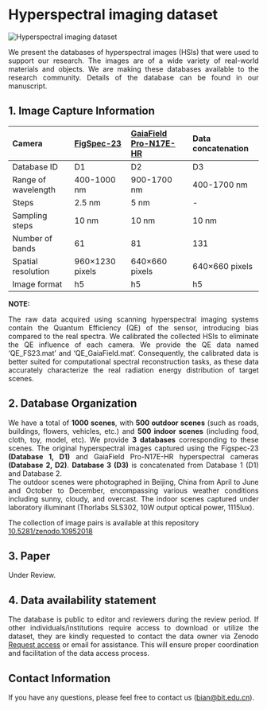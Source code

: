 # **Hyperspectral imaging dataset**


![Hyperspectral imaging dataset](fig/Dataset.png)

<p style="text-align: justify;">
    We present the databases of hyperspectral images (HSIs) that were used to support our research. The images are of a wide variety of real-world materials and objects. We are making these databases available to the research community. Details of the database can be found in our manuscript.
    <p>

## **1. Image Capture Information**

| Camera              |[FigSpec-23](https://www.figspec.com/h-col-141.html)      |[GaiaField Pro-N17E-HR](https://www.dualix.com.cn/en/Goods/desc/id/123/aid/999.html) | Data concatenation |
| :------------------ | :-------------- | :-------------------- | :----------------- |
| Database  ID        | D1              | D2                    | D3                 |
| Range of wavelength | 400-1000 nm     | 900-1700 nm           | 400-1700 nm        |
| Steps               | 2.5 nm          | 5 nm                  | -                  |
| Sampling steps      | 10 nm           | 10 nm                 | 10 nm              |
| Number of bands     | 61              | 81                    | 131                |
| Spatial resolution  | 960×1230 pixels | 640×660 pixels        | 640×660 pixels     |
| Image format        | h5              | h5                    | h5                 |

**NOTE:**

<p style="text-align: justify;">
The raw data acquired using scanning hyperspectral imaging systems contain the Quantum Efficiency (QE) of the sensor, introducing bias compared to the real spectra. We calibrated the collected HSIs to eliminate the QE influence of each camera. We provide the QE data named ‘QE_FS23.mat’ and ‘QE_GaiaField.mat’. Consequently, the calibrated data is better suited for computational spectral reconstruction tasks, as these data accurately characterize the real radiation energy distribution of target scenes.
        <p>




## **2. Database Organization**

<p style="text-align: justify;">
    We have a total of <b>1000 scenes</b>, with <b>500 outdoor scenes</b> (such as roads, buildings, flowers, vehicles, etc.) and <b>500 indoor scenes</b> (including food, cloth, toy, model, etc). We provide <b>3 databases</b> corresponding to these scenes. The original hyperspectral images captured using the Figspec-23 <b>(Database 1, D1)</b> and GaiaField Pro-N17E-HR hyperspectral cameras <b>(Database 2, D2)</b>. <b>Database 3 (D3)</b> is concatenated from Database 1 (D1) and Database 2. <br>The outdoor scenes were photographed in Beijing, China from April to June and October to December, encompassing various weather conditions including sunny, cloudy, and overcast. The indoor scenes captured under laboratory illuminant (Thorlabs SLS302, 10W output optical power, 1115lux).
</p>


The collection of image pairs is available at this repository [10.5281/zenodo.10952018](https://zenodo.org/doi/10.5281/zenodo.10952017)

## 3. Paper
Under Review.


## 4. Data availability statement
<p style="text-align: justify;">
The database is public to editor and reviewers during the review period.  If other individuals/institutions require access to download or utilize the dataset, they are kindly requested to contact the data owner via Zenodo <a href="https://help.zenodo.org/docs/share/access-requests/request-access/">Request access</a> or email for assistance. This will ensure proper coordination and facilitation of the data access process. 
</p>

## Contact Information
If you have any questions, please feel free to contact us (bian@bit.edu.cn).


